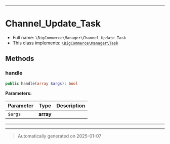***

# Channel_Update_Task





* Full name: `\BigCommerce\Manager\Channel_Update_Task`
* This class implements:
[`\BigCommerce\Manager\Task`](./classes/BigCommerce/Manager/Task.md)




## Methods


### handle



```php
public handle(array $args): bool
```








**Parameters:**

| Parameter | Type | Description |
|-----------|------|-------------|
| `$args` | **array** |  |





***


***
> Automatically generated on 2025-01-07
